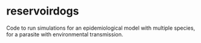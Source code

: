 # reservoirdogs

Code to run simulations for an epidemiological model with multiple species, for a parasite with environmental transmission. 
